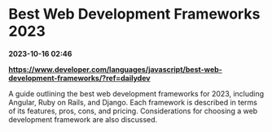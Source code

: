 # Best Web Development Frameworks 2023

**2023-10-16 02:46**

**https://www.developer.com/languages/javascript/best-web-development-frameworks/?ref=dailydev**

A guide outlining the best web development frameworks for 2023, including Angular, Ruby on Rails, and Django. Each framework is described in terms of its features, pros, cons, and pricing. Considerations for choosing a web development framework are also discussed.